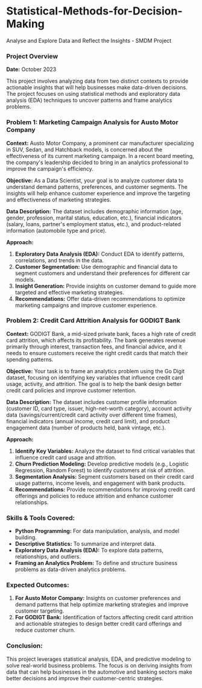 # Statistical-Methods-for-Decision-Making
Analyse and Explore Data and Reflect the Insights - SMDM Project


### **Project Overview**


**Date:** October 2023

This project involves analyzing data from two distinct contexts to provide actionable insights that will help businesses make data-driven decisions. The project focuses on using statistical methods and exploratory data analysis (EDA) techniques to uncover patterns and frame analytics problems.

### **Problem 1: Marketing Campaign Analysis for Austo Motor Company**

**Context:**
Austo Motor Company, a prominent car manufacturer specializing in SUV, Sedan, and Hatchback models, is concerned about the effectiveness of its current marketing campaign. In a recent board meeting, the company's leadership decided to bring in an analytics professional to improve the campaign's efficiency.

**Objective:**
As a Data Scientist, your goal is to analyze customer data to understand demand patterns, preferences, and customer segments. The insights will help enhance customer experience and improve the targeting and effectiveness of marketing strategies.

**Data Description:**
The dataset includes demographic information (age, gender, profession, marital status, education, etc.), financial indicators (salary, loans, partner's employment status, etc.), and product-related information (automobile type and price).

**Approach:**
1. **Exploratory Data Analysis (EDA):** Conduct EDA to identify patterns, correlations, and trends in the data.
2. **Customer Segmentation:** Use demographic and financial data to segment customers and understand their preferences for different car models.
3. **Insight Generation:** Provide insights on customer demand to guide more targeted and effective marketing strategies.
4. **Recommendations:** Offer data-driven recommendations to optimize marketing campaigns and improve customer experience.

### **Problem 2: Credit Card Attrition Analysis for GODIGT Bank**

**Context:**
GODIGT Bank, a mid-sized private bank, faces a high rate of credit card attrition, which affects its profitability. The bank generates revenue primarily through interest, transaction fees, and financial advice, and it needs to ensure customers receive the right credit cards that match their spending patterns.

**Objective:**
Your task is to frame an analytics problem using the Go Digit dataset, focusing on identifying key variables that influence credit card usage, activity, and attrition. The goal is to help the bank design better credit card policies and improve customer retention.

**Data Description:**
The dataset includes customer profile information (customer ID, card type, issuer, high-net-worth category), account activity data (savings/current/credit card activity over different time frames), financial indicators (annual income, credit card limit), and product engagement data (number of products held, bank vintage, etc.).

**Approach:**
1. **Identify Key Variables:** Analyze the dataset to find critical variables that influence credit card usage and attrition.
2. **Churn Prediction Modeling:** Develop predictive models (e.g., Logistic Regression, Random Forest) to identify customers at risk of attrition.
3. **Segmentation Analysis:** Segment customers based on their credit card usage patterns, income levels, and engagement with bank products.
4. **Recommendations:** Provide recommendations for improving credit card offerings and policies to reduce attrition and enhance customer relationships.

### **Skills & Tools Covered:**
- **Python Programming:** For data manipulation, analysis, and model building.
- **Descriptive Statistics:** To summarize and interpret data.
- **Exploratory Data Analysis (EDA):** To explore data patterns, relationships, and outliers.
- **Framing an Analytics Problem:** To define and structure business problems as data-driven analytics problems.

### **Expected Outcomes:**
1. **For Austo Motor Company:** Insights on customer preferences and demand patterns that help optimize marketing strategies and improve customer targeting.
2. **For GODIGT Bank:** Identification of factors affecting credit card attrition and actionable strategies to design better credit card offerings and reduce customer churn.

### **Conclusion:**
This project leverages statistical analysis, EDA, and predictive modeling to solve real-world business problems. The focus is on deriving insights from data that can help businesses in the automotive and banking sectors make better decisions and improve their customer-centric strategies.

